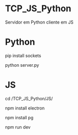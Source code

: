 # TCP_JS_Python
Servidor em Python cliente em JS

# Python
pip install sockets

python server.py

# JS
cd /TCP_JS_Python/JS/

npm install electron

npm install pg

npm run dev
